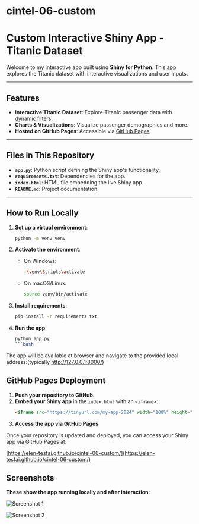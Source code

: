 # cintel-06-custom
# Custom Interactive Shiny App - Titanic Dataset

Welcome to my interactive app built using **Shiny for Python**. This app explores the Titanic dataset with interactive visualizations and user inputs.

---

## Features

- **Interactive Titanic Dataset**: Explore Titanic passenger data with dynamic filters.
- **Charts & Visualizations**: Visualize passenger demographics and more.
- **Hosted on GitHub Pages**: Accessible via [GitHub Pages](https://elen-tesfai.github.io/cintel-06-custom/).

---

## Files in This Repository

- **`app.py`**: Python script defining the Shiny app's functionality.
- **`requirements.txt`**: Dependencies for the app.
- **`index.html`**: HTML file embedding the live Shiny app.
- **`README.md`**: Project documentation.

---

## How to Run Locally

1. **Set up a virtual environment**:
    ```bash
    python -m venv venv
    ```

2. **Activate the environment**:
    - On Windows:
      ```bash
      .\venv\Scripts\activate
      ```
    - On macOS/Linux:
      ```bash
      source venv/bin/activate
      ```

3. **Install requirements**:
    ```bash
    pip install -r requirements.txt
    ```

4. **Run the app**:
    ```bash
    python app.py
    ```bash
  The app will be available at browser and navigate to the provided local address:(typically http://127.0.0.1:8000/)

## GitHub Pages Deployment

1. **Push your repository to GitHub**.
2. **Embed your Shiny app** in the `index.html` with an `<iframe>`:
   ```html
   <iframe src="https://tinyurl.com/my-app-2024" width="100%" height="800px" frameborder="0"></iframe>
3. **Access the app via GitHub Pages** 

Once your repository is updated and deployed, you can access your Shiny app via GitHub Pages at:

[https://elen-tesfai.github.io/cintel-06-custom/](https://elen-tesfai.github.io/cintel-06-custom/)

## Screenshots

**These show the app running locally and after interaction**:

![Screenshot 1](images/Screenshot%202024-11-30%20110656.png)

![Screenshot 2](images/Screenshot%202024-11-30%20110923.png)
  ```html